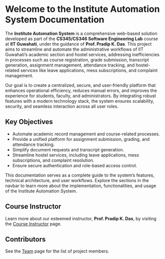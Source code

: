 # Welcome to the Institute Automation System Documentation

The **Institute Automation System** is a comprehensive web-based solution developed as part of the **CS345/CS346 Software Engineering Lab** course at **IIT Guwahati**, under the guidance of **Prof. Pradip K. Das**. This project aims to streamline and automate the administrative workflows of IIT Guwahati’s academic section and hostel services, addressing inefficiencies in processes such as course registration, grade submission, transcript generation, assignment management, attendance tracking, and hostel-related services like leave applications, mess subscriptions, and complaint management.

Our goal is to create a centralized, secure, and user-friendly platform that enhances operational efficiency, reduces manual errors, and improves the experience for students, faculty, and administrators. By integrating robust features with a modern technology stack, the system ensures scalability, security, and seamless interaction across all user roles.

## Key Objectives
- Automate academic record management and course-related processes.
- Provide a unified platform for assignment submission, grading, and attendance tracking.
- Simplify document requests and transcript generation.
- Streamline hostel services, including leave applications, mess subscriptions, and complaint resolution.
- Ensure secure authentication and role-based access control.

This documentation serves as a complete guide to the system’s features, technical architecture, and user workflows. Explore the sections in the navbar to learn more about the implementation, functionalities, and usage of the Institute Automation System.

## Course Instructor
Learn more about our esteemed instructor, **Prof. Pradip K. Das**, by visiting the [Course Instructor](CourseInstructor.md) page.

## Contributors
See the [Team](team.md) page for the list of project members.